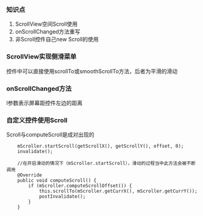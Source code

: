 ### 知识点

1. ScrollView空间Scroll使用  
2. onScrollChanged方法重写  
3. 非Scroll控件自己new Scroll的使用

### ScrollView实现侧滑菜单  

控件中可以直接使用scrollTo或smoothScrollTo方法，后者为平滑的滑动  

### onScrollChanged方法

l参数表示屏幕距控件左边的距离

### 自定义控件使用Scroll 

Scroll与computeScroll是成对出现的

        mScroller.startScroll(getScrollX(), getScrollY(), offset, 0);
        invalidate();

        //在开启滑动的情况下（mScroller.startScroll），滑动的过程当中此方法会被不断调用
        @Override
        public void computeScroll() {
            if (mScroller.computeScrollOffset()) {
                this.scrollTo(mScroller.getCurrX(), mScroller.getCurrY());
                postInvalidate();
            }
        }